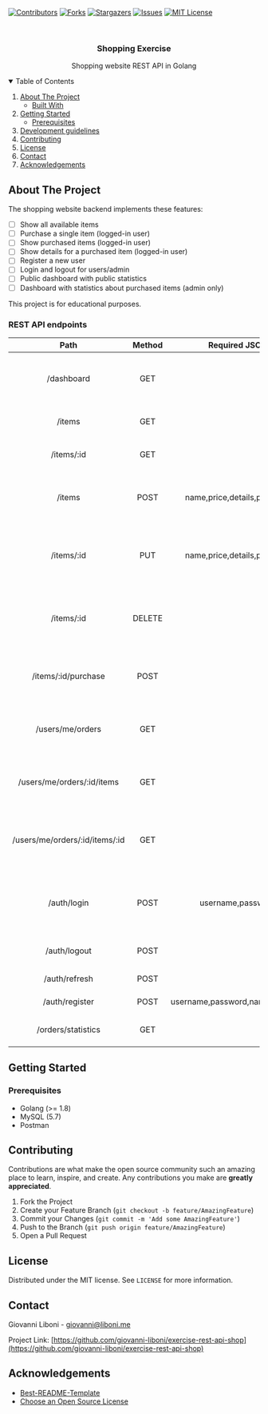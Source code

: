 <!-- PROJECT SHIELDS -->
<!--
*** I'm using markdown "reference style" links for readability.
*** Reference links are enclosed in brackets [ ] instead of parentheses ( ).
*** See the bottom of this document for the declaration of the reference variables
*** for contributors-url, forks-url, etc. This is an optional, concise syntax you may use.
*** https://www.markdownguide.org/basic-syntax/#reference-style-links
-->
[![Contributors][contributors-shield]][contributors-url]
[![Forks][forks-shield]][forks-url]
[![Stargazers][stars-shield]][stars-url]
[![Issues][issues-shield]][issues-url]
[![MIT License][license-shield]][license-url]

<!-- PROJECT LOGO -->
<br />
<p align="center">
  <h3 align="center">Shopping Exercise</h3>
  <p align="center">
    Shopping website REST API in Golang
  </p>
</p>



<!-- TABLE OF CONTENTS -->
<details open="open">
  <summary>Table of Contents</summary>
  <ol>
    <li>
      <a href="#about-the-project">About The Project</a>
      <ul>
        <li><a href="#built-with">Built With</a></li>
      </ul>
    </li>
    <li>
      <a href="#getting-started">Getting Started</a>
      <ul>
        <li><a href="#prerequisites">Prerequisites</a></li>
      </ul>
    </li>
    <li><a href="#development-guidelines">Development guidelines</a></li>
    <li><a href="#contributing">Contributing</a></li>
    <li><a href="#license">License</a></li>
    <li><a href="#contact">Contact</a></li>
    <li><a href="#acknowledgements">Acknowledgements</a></li>
  </ol>
</details>

<!-- ABOUT THE PROJECT -->
## About The Project

The shopping website backend implements these features:

- [ ] Show all available items
- [ ] Purchase a single item (logged-in user)
- [ ] Show purchased items (logged-in user)
- [ ] Show details for a purchased item (logged-in user)
- [ ] Register a new user
- [ ] Login and logout for users/admin
- [ ] Public dashboard with public statistics
- [ ] Dashboard with statistics about purchased items (admin only)

This project is for educational purposes.

### REST API endpoints

|              Path              | Method |          Required JSON         |             Header            |                       Description                      |
|:------------------------------:|:------:|:------------------------------:|:-----------------------------:|:------------------------------------------------------:|
| /dashboard                     |   GET  |                                |                               | Overall statistics for the landing page                |
| /items                         |   GET  |                                |                               | Show all available items                               |
| /items/:id                     |   GET  |                                |                               | Show the details for an item                           |
| /items                         |  POST  | name,price,details,producer    | Authorization: Bearer <token> | Add an item to the shop store (admin only)             |
| /items/:id                     |   PUT  | name,price,details,producer    | Authorization: Bearer <token> | Update the details for the specified item (admin only) |
| /items/:id                     | DELETE |                                | Authorization: Bearer <token> | Delete an item from the shop store (admin only)        |
| /items/:id/purchase            | POST   |                                | Authorization: Bearer <token> | Purchase the item for the logged-in user               |
| /users/me/orders               | GET    |                                | Authorization: Bearer <token> | Show all the orders for the logged-in user             |
| /users/me/orders/:id/items     | GET    |                                | Authorization: Bearer <token> | Show the details for the specified order               |
| /users/me/orders/:id/items/:id | GET    |                                | Authorization: Bearer <token> | Show the details for the specifed item in the order    |
| /auth/login                    |  POST  |        username,password       |                               | The username and password you want to login with       |
| /auth/logout                   |  POST  |                                |                               | Logout the current user                                |
| /auth/refresh                  |  POST  |                                |                               | Refresh the JWT token                                  |
| /auth/register                 |  POST  | username,password,name,surname | Authorization: Bearer <token> | Register a new user                                    |
| /orders/statistics             | GET    |                                | Authorization: Bearer <token> | Admin-only dashboard                                   |

<!-- GETTING STARTED -->
## Getting Started

### Prerequisites

- Golang (>= 1.8)
- MySQL (5.7)
- Postman

<!-- CONTRIBUTING -->
## Contributing

Contributions are what make the open source community such an amazing place to learn, inspire, and create. Any contributions you make are **greatly appreciated**.

1. Fork the Project
2. Create your Feature Branch (`git checkout -b feature/AmazingFeature`)
3. Commit your Changes (`git commit -m 'Add some AmazingFeature'`)
4. Push to the Branch (`git push origin feature/AmazingFeature`)
5. Open a Pull Request

<!-- LICENSE -->
## License

Distributed under the MIT license. See `LICENSE` for more information.

<!-- CONTACT -->
## Contact

Giovanni Liboni - giovanni@liboni.me

Project Link: [https://github.com/giovanni-liboni/exercise-rest-api-shop](https://github.com/giovanni-liboni/exercise-rest-api-shop)

<!-- ACKNOWLEDGEMENTS -->
## Acknowledgements
* [Best-README-Template](https://github.com/othneildrew/Best-README-Template/blob/master/README.md)
* [Choose an Open Source License](https://choosealicense.com)

<!-- MARKDOWN LINKS & IMAGES -->
<!-- https://www.markdownguide.org/basic-syntax/#reference-style-links -->
[contributors-shield]: https://img.shields.io/github/contributors/giovanni-liboni/exercise-rest-api-shop.svg?style=for-the-badge
[contributors-url]: https://github.com/giovanni-liboni/exercise-rest-api-shop/graphs/contributors
[forks-shield]: https://img.shields.io/github/forks/giovanni-liboni/exercise-rest-api-shop.svg?style=for-the-badge
[forks-url]: https://github.com/giovanni-liboni/exercise-rest-api-shop/network/members
[stars-shield]: https://img.shields.io/github/stars/giovanni-liboni/exercise-rest-api-shop.svg?style=for-the-badge
[stars-url]: https://github.com/giovanni-liboni/exercise-rest-api-shop/stargazers
[issues-shield]: https://img.shields.io/github/issues/giovanni-liboni/exercise-rest-api-shop.svg?style=for-the-badge
[issues-url]: https://github.com/giovanni-liboni/exercise-rest-api-shop/issues
[license-shield]: https://img.shields.io/github/license/giovanni-liboni/exercise-rest-api-shop.svg?style=for-the-badge
[license-url]: https://github.com/giovanni-liboni/exercise-rest-api-shop/blob/master/LICENSE